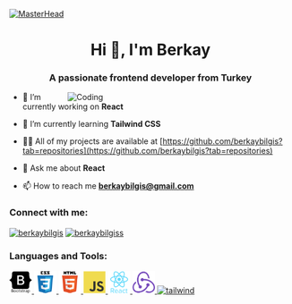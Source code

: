 [![MasterHead](https://mir-s3-cdn-cf.behance.net/8762527586de08b5a403a09933352cc5/019bc72c-1221-49b1-9abe-30e4e4e01388_rwc_0x0x11977x2022x13861.jpg?h=19861ac6f7c7eb7ac7de301f1c9d9854)](https://rishavchanda.io)
<h1 align="center">Hi 👋, I'm Berkay</h1>
<h3 align="center">A passionate frontend developer from Turkey</h3>
<img align="right" alt="Coding" width="400" src="https://media.giphy.com/media/qgQUggAC3Pfv687qPC/giphy.gif">

- 🔭 I’m currently working on **React**

- 🌱 I’m currently learning **Tailwind CSS**

- 👨‍💻 All of my projects are available at [https://github.com/berkaybilgis?tab=repositories](https://github.com/berkaybilgis?tab=repositories)

- 💬 Ask me about **React**

- 📫 How to reach me **berkaybilgis@gmail.com**

<h3 align="left">Connect with me:</h3>
<p align="left">
<a href="https://linkedin.com/in/berkaybilgis" target="blank"><img align="center" src="https://raw.githubusercontent.com/rahuldkjain/github-profile-readme-generator/master/src/images/icons/Social/linked-in-alt.svg" alt="berkaybilgis" height="30" width="40" /></a>
<a href="https://instagram.com/berkaybilgiss" target="blank"><img align="center" src="https://raw.githubusercontent.com/rahuldkjain/github-profile-readme-generator/master/src/images/icons/Social/instagram.svg" alt="berkaybilgiss" height="30" width="40" /></a>
</p>

<h3 align="left">Languages and Tools:</h3>
<p align="left"> <a href="https://getbootstrap.com" target="_blank" rel="noreferrer"> <img src="https://raw.githubusercontent.com/devicons/devicon/master/icons/bootstrap/bootstrap-plain-wordmark.svg" alt="bootstrap" width="40" height="40"/> </a> <a href="https://www.w3schools.com/css/" target="_blank" rel="noreferrer"> <img src="https://raw.githubusercontent.com/devicons/devicon/master/icons/css3/css3-original-wordmark.svg" alt="css3" width="40" height="40"/> </a> <a href="https://www.w3.org/html/" target="_blank" rel="noreferrer"> <img src="https://raw.githubusercontent.com/devicons/devicon/master/icons/html5/html5-original-wordmark.svg" alt="html5" width="40" height="40"/> </a> <a href="https://developer.mozilla.org/en-US/docs/Web/JavaScript" target="_blank" rel="noreferrer"> <img src="https://raw.githubusercontent.com/devicons/devicon/master/icons/javascript/javascript-original.svg" alt="javascript" width="40" height="40"/> </a> <a href="https://reactjs.org/" target="_blank" rel="noreferrer"> <img src="https://raw.githubusercontent.com/devicons/devicon/master/icons/react/react-original-wordmark.svg" alt="react" width="40" height="40"/> </a> <a href="https://redux.js.org" target="_blank" rel="noreferrer"> <img src="https://raw.githubusercontent.com/devicons/devicon/master/icons/redux/redux-original.svg" alt="redux" width="40" height="40"/> </a> <a href="https://tailwindcss.com/" target="_blank" rel="noreferrer"> <img src="https://www.vectorlogo.zone/logos/tailwindcss/tailwindcss-icon.svg" alt="tailwind" width="40" height="40"/> </a> </p>
